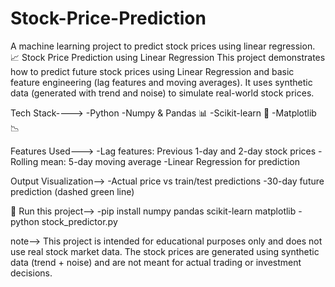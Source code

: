 # Stock-Price-Prediction
A machine learning project to predict stock prices using linear regression.
📈 Stock Price Prediction using Linear Regression
This project demonstrates how to predict future stock prices using Linear Regression and basic feature engineering (lag features and moving averages). It uses synthetic data (generated with trend and noise) to simulate real-world stock prices.

Tech Stack---->
-Python 
-Numpy & Pandas 📊
-Scikit-learn 🤖
-Matplotlib 📉


Features Used--->
-Lag features: Previous 1-day and 2-day stock prices
-Rolling mean: 5-day moving average
-Linear Regression for prediction

Output Visualization-->
-Actual price vs train/test predictions
-30-day future prediction (dashed green line)

🚀 Run this project-->
-pip install numpy pandas scikit-learn matplotlib
-python stock_predictor.py

note-->
This project is intended for educational purposes only and does not use real stock market data. The stock prices are generated using synthetic data (trend + noise) and are not meant for actual trading or investment decisions.
